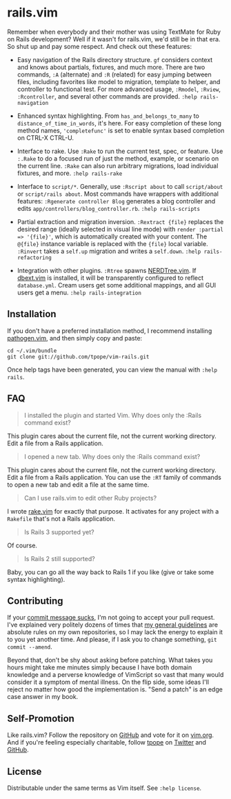 rails.vim
=========

Remember when everybody and their mother was using TextMate for Ruby on
Rails development?  Well if it wasn't for rails.vim, we'd still be in
that era.  So shut up and pay some respect.  And check out these
features:

* Easy navigation of the Rails directory structure.  `gf` considers
  context and knows about partials, fixtures, and much more.  There are
  two commands, `:A` (alternate) and `:R` (related) for easy jumping
  between files, including favorites like model to migration, template
  to helper, and controller to functional test.  For more advanced
  usage, `:Rmodel`, `:Rview`, `:Rcontroller`, and several other commands
  are provided.  `:help rails-navigation`

* Enhanced syntax highlighting.  From `has_and_belongs_to_many` to
  `distance_of_time_in_words`, it's here.  For easy completion of these
  long method names, `'completefunc'` is set to enable syntax based
  completion on CTRL-X CTRL-U.

* Interface to rake.  Use `:Rake` to run the current test, spec, or
  feature.  Use `:.Rake` to do a focused run of just the method,
  example, or scenario on the current line.  `:Rake` can also run
  arbitrary migrations, load individual fixtures, and more.
  `:help rails-rake`

* Interface to `script/*`.  Generally, use `:Rscript about` to call
  `script/about` or `script/rails about`.  Most commands have wrappers
  with additional features: `:Rgenerate controller Blog` generates a
  blog controller and edits `app/controllers/blog_controller.rb`.
  `:help rails-scripts`

* Partial extraction and migration inversion.  `:Rextract {file}`
  replaces the desired range (ideally selected in visual line mode) with
  `render :partial => '{file}'`, which is automatically created with
  your content.  The `@{file}` instance variable is replaced with the
  `{file}` local variable.  `:Rinvert` takes a `self.up` migration and
  writes a `self.down`.  `:help rails-refactoring`

* Integration with other plugins.  `:Rtree` spawns
  [NERDTree.vim](https://github.com/scrooloose/nerdtree).  If
  [dbext.vim](http://www.vim.org/scripts/script.php?script_id=356) is
  installed, it will be transparently configured to reflect
  `database.yml`.  Cream users get some additional mappings, and all GUI
  users get a menu.  `:help rails-integration`

Installation
------------

If you don't have a preferred installation method, I recommend
installing [pathogen.vim](https://github.com/tpope/vim-pathogen), and
then simply copy and paste:

    cd ~/.vim/bundle
    git clone git://github.com/tpope/vim-rails.git

Once help tags have been generated, you can view the manual with
`:help rails`.

FAQ
---

> I installed the plugin and started Vim.  Why does only the :Rails
> command exist?

This plugin cares about the current file, not the current working
directory.  Edit a file from a Rails application.

> I opened a new tab.  Why does only the :Rails command exist?

This plugin cares about the current file, not the current working
directory.  Edit a file from a Rails application.  You can use the `:RT`
family of commands to open a new tab and edit a file at the same time.

> Can I use rails.vim to edit other Ruby projects?

I wrote [rake.vim](https://github.com/tpope/vim-rake) for exactly that
purpose.  It activates for any project with a `Rakefile` that's not a
Rails application.

> Is Rails 3 supported yet?

Of course.

> Is Rails 2 still supported?

Baby, you can go all the way back to Rails 1 if you like (give or take
some syntax highlighting).

Contributing
------------

If your [commit message sucks](http://stopwritingramblingcommitmessages.com/),
I'm not going to accept your pull request.  I've explained very politely
dozens of times that
[my general guidelines](http://tbaggery.com/2008/04/19/a-note-about-git-commit-messages.html)
are absolute rules on my own repositories, so I may lack the energy to
explain it to you yet another time.  And please, if I ask you to change
something, `git commit --amend`.

Beyond that, don't be shy about asking before patching.  What takes you
hours might take me minutes simply because I have both domain knowledge
and a perverse knowledge of VimScript so vast that many would consider
it a symptom of mental illness.  On the flip side, some ideas I'll
reject no matter how good the implementation is.  "Send a patch" is an
edge case answer in my book.

Self-Promotion
--------------

Like rails.vim? Follow the repository on
[GitHub](https://github.com/tpope/vim-rails) and vote for it on
[vim.org](http://www.vim.org/scripts/script.php?script_id=1567).  And if
you're feeling especially charitable, follow [tpope](http://tpo.pe/) on
[Twitter](http://twitter.com/tpope) and
[GitHub](https://github.com/tpope).

License
-------

Distributable under the same terms as Vim itself.  See `:help license`.
